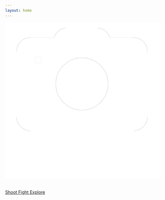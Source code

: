```yaml
---
layout: home
---
```

<!-- Page Content -->
<div class="container-fluid">
    <div class="row">
        <div class="col-12">
            <div id="logo">
		        <img src="/assets/nick-logo-white.png">
		    </div>
			<br>
			<br>
		    <div class="btn-group btn-group-justified" role="group" aria-label="change bg images">
			  <a class="btn" id="shoot" href="/shoot.html"> Shoot </a>
			  <a class="btn" id="fight" href="/fight.html"> Fight </a>
			  <a class="btn" id="explore" href="/explore.html">Explore</a>
			</div>
			<div class="social-media">
				<a href="/about.html">
                    <span class="fa fa-user fa-3x" style="display:inline;" aria-hidden="true"></span>
                </a>
			</div>
        </div>
    </div>
    <!-- /.row -->
</div>
<!-- /.container -->